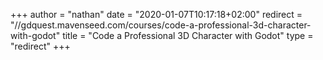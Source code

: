 +++
author = "nathan"
date = "2020-01-07T10:17:18+02:00"
redirect = "//gdquest.mavenseed.com/courses/code-a-professional-3d-character-with-godot"
title = "Code a Professional 3D Character with Godot"
type = "redirect"
+++
